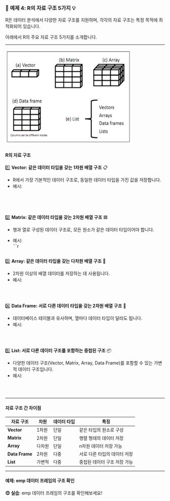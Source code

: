 ### 🎯 예제 4: R의 자료 구조 5가지 💡

R은 데이터 분석에서 다양한 자료 구조를 지원하며, 각각의 자료 구조는 특정 목적에 최적화되어 있습니다.  

아래에서 R의 주요 자료 구조 5가지를 소개합니다.

---  
<img src="r_str.png" width="400" height="300">  

#### **R의 자료 구조**  

1️⃣ **Vector: 같은 데이터 타입을 갖는 1차원 배열 구조** 📋  
   - R에서 가장 기본적인 데이터 구조로, 동일한 데이터 타입을 가진 값을 저장합니다.  
   - 예시:  
     ```r
   



     
     ```

2️⃣ **Matrix: 같은 데이터 타입을 갖는 2차원 배열 구조** 🟦  
   - 행과 열로 구성된 데이터 구조로, 모든 원소가 같은 데이터 타입이어야 합니다.  
   - 예시:  
    ```r


     
     ```

3️⃣ **Array: 같은 데이터 타입을 갖는 다차원 배열 구조** 🔢  
   - 2차원 이상의 배열 데이터를 저장하는 데 사용됩니다.  
   - 예시:  
     ```r
 


     
     ```


4️⃣ **Data Frame: 서로 다른 데이터 타입을 갖는 2차원 배열 구조** 🧮  
   - 데이터베이스 테이블과 유사하며, 열마다 데이터 타입이 달라도 됩니다.  
   - 예시:  
     ```r



     
     ```

5️⃣ **List: 서로 다른 데이터 구조를 포함하는 중첩된 구조** 📦  
   - 다양한 데이터 구조(Vector, Matrix, Array, Data Frame)를 포함할 수 있는 가변적 데이터 구조입니다.  
   - 예시:  
     ```r
    


     
     ```

---

#### **자료 구조 간 차이점**

| **자료 구조**       | **차원**  | **데이터 타입** | **특징**                          |
|--------------------|-----------|----------------|-----------------------------------|
| **Vector**         | 1차원     | 단일            | 같은 타입의 원소로 구성           |
| **Matrix**         | 2차원     | 단일            | 행렬 형태의 데이터 저장           |
| **Array**          | 다차원    | 단일            | n차원 데이터 저장 가능            |
| **Data Frame**     | 2차원     | 다중            | 서로 다른 타입의 데이터 저장      |
| **List**           | 가변적    | 다중            | 중첩된 데이터 구조 저장 가능      |

---

#### **예제: emp 데이터 프레임의 구조 확인**  

**😊 실습**: emp 데이터 프레임의 구조를 확인해보세요!  
```r


```
